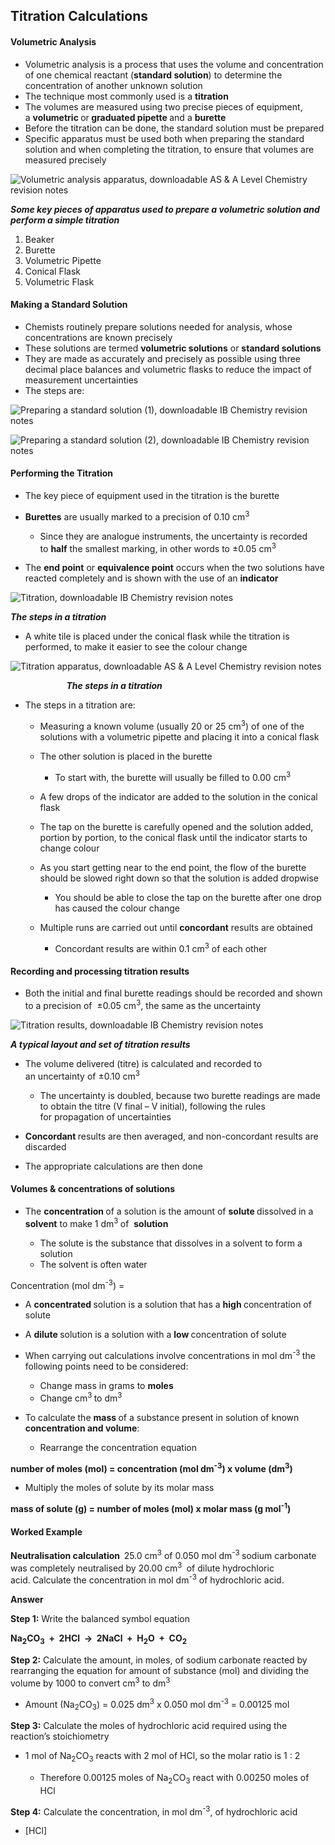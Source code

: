 Titration Calculations
----------------------

#### Volumetric Analysis

* Volumetric analysis is a process that uses the volume and concentration of one chemical reactant (<b>standard solution</b>) to determine the concentration of another unknown solution
* The technique most commonly used is a <b>titration</b>
* The volumes are measured using two precise pieces of equipment, a <b>volumetric </b>or<b> graduated pipette </b>and a <b>burette</b>
* Before the titration can be done, the standard solution must be prepared
* Specific apparatus must be used both when preparing the standard solution and when completing the titration, to ensure that volumes are measured precisely

![Volumetric analysis apparatus, downloadable AS & A Level Chemistry revision notes](Volumetric-analysis-apparatus.png)

<i><b>Some key pieces of apparatus used to prepare a volumetric solution and perform a simple titration</b></i>

1. Beaker
2. Burette
3. Volumetric Pipette
4. Conical Flask
5. Volumetric Flask

#### Making a Standard Solution

* Chemists routinely prepare solutions needed for analysis, whose concentrations are known precisely
* These solutions are termed <b>volumetric solutions</b> or <b>standard solutions</b>
* They are made as accurately and precisely as possible using three decimal place balances and volumetric flasks to reduce the impact of measurement uncertainties
* The steps are:

![Preparing a standard solution (1), downloadable IB Chemistry revision notes](1.2.7-Preparing-a-standard-solution-1.png)

![Preparing a standard solution (2), downloadable IB Chemistry revision notes](1.2.7-Preparing-a-standard-solution-2_1.png)

#### Performing the Titration

* The key piece of equipment used in the titration is the burette
* <b>Burettes</b> are usually marked to a precision of 0.10 cm<sup>3</sup>

  + Since they are analogue instruments, the uncertainty is recorded to <b>half</b> the smallest marking, in other words to ±0.05 cm<sup>3</sup>
* The <b>end point</b> or <b>equivalence point</b> occurs when the two solutions have reacted completely and is shown with the use of an <b>indicator</b>

![Titration, downloadable IB Chemistry revision notes](1.2.9-Titration.png)

<i><b>The steps in a titration</b></i>

* A white tile is placed under the conical flask while the titration is performed, to make it easier to see the colour change

![Titration apparatus, downloadable AS & A Level Chemistry revision notes](Titration-apparatus.png)

<i><b>                           The steps in a titration</b></i>

* The steps in a titration are:

  + Measuring a known volume (usually 20 or 25 cm<sup>3</sup>) of one of the solutions with a volumetric pipette and placing it into a conical flask
  + The other solution is placed in the burette

    - To start with, the burette will usually be filled to 0.00 cm<sup>3</sup>
  + A few drops of the indicator are added to the solution in the conical flask
  + The tap on the burette is carefully opened and the solution added, portion by portion, to the conical flask until the indicator starts to change colour
  + As you start getting near to the end point, the flow of the burette should be slowed right down so that the solution is added dropwise

    - You should be able to close the tap on the burette after one drop has caused the colour change
  + Multiple runs are carried out until <b>concordant</b> results are obtained

    - Concordant results are within 0.1 cm<sup>3</sup> of each other

#### Recording and processing titration results

* Both the initial and final burette readings should be recorded and shown to a precision of  ±0.05 cm<sup>3</sup>, the same as the uncertainty

![Titration results, downloadable IB Chemistry revision notes](1.2.9-Titration-results.png)

<i><b>A typical layout and set of titration results</b></i>

* The volume delivered (titre) is calculated and recorded to an uncertainty of ±0.10 cm<sup>3</sup>

  + The uncertainty is doubled, because two burette readings are made to obtain the titre (V final – V initial), following the rules for propagation of uncertainties
* <b>Concordant </b>results are then averaged, and non-concordant results are discarded
* The appropriate calculations are then done

#### Volumes & concentrations of solutions

* The <b>concentration </b>of a solution is the amount of <b>solute </b>dissolved in a <b>solvent</b> to make 1 dm<sup>3 </sup>of  <b>solution</b>

  + The solute is the substance that dissolves in a solvent to form a solution
  + The solvent is often water

Concentration (mol dm<sup>-3</sup>) = <math>number of moles of solute (mol)volume of solution (dm3){"language":"en","fontFamily":"Times New Roman","fontSize":"18"}</math>

* A <b>concentrated </b>solution is a solution that has a <b>high </b>concentration of solute
* A <b>dilute </b>solution is a solution with a <b>low </b>concentration of solute
* When carrying out calculations involve concentrations in mol dm<sup>-3 </sup>the following points need to be considered:

  + Change mass in grams to <b>moles</b>
  + Change cm<sup>3 </sup>to dm<sup>3 </sup>
* To calculate the <b>mass </b>of a substance present in solution of known <b>concentration and volume</b>:

  + Rearrange the concentration equation

<b>number of moles (mol) = concentration (mol dm</b><sup><b>-3</b></sup><b>) x volume (dm</b><sup><b>3</b></sup><b>)</b>

* Multiply the moles of solute by its molar mass

<b>mass of solute (g) = number of moles (mol) x molar mass (g mol</b><sup><b>-1</b></sup><b>)</b>

#### Worked Example

<b>Neutralisation calculation  </b>25.0 cm<sup>3</sup> of 0.050 mol dm<sup>-3 </sup>sodium carbonate was completely neutralised by 20.00 cm<sup>3 </sup> of dilute hydrochloric acid.<sup> </sup>Calculate the concentration in mol dm<sup>-3</sup> of hydrochloric acid.<sup>  </sup>

<b>Answer</b>

<b>Step 1:</b> Write the balanced symbol equation

<b>Na</b><sub><b>2</b></sub><b>CO</b><sub><b>3</b></sub><b>  +  2HCl  →  2NaCl  +  H</b><sub><b>2</b></sub><b>O  +  CO</b><sub><b>2</b></sub>

<b>Step 2:</b> Calculate the amount, in moles, of sodium carbonate reacted by rearranging the equation for amount of substance (mol) and dividing the volume by 1000 to convert cm<sup>3</sup> to dm<sup>3</sup>

* Amount (Na<sub>2</sub>CO<sub>3</sub>) = 0.025 dm<sup>3</sup> x 0.050 mol dm<sup>-3</sup> = 0.00125 mol

<b>Step 3:</b> Calculate the moles of hydrochloric acid required using the reaction’s stoichiometry

* 1 mol of Na<sub>2</sub>CO<sub>3</sub> reacts with 2 mol of HCl, so the molar ratio is 1 : 2

  + Therefore 0.00125 moles of Na<sub>2</sub>CO<sub>3</sub> react with 0.00250 moles of HCl

<b>Step 4:</b> Calculate the concentration, in mol dm<sup>-3</sup>, of hydrochloric acid

* [HCl] <math>=amount (mol)volume (dm3)=0.002500.0200=0.125 mol dm-3{"language":"en","fontFamily":"Times New Roman","fontSize":"18"}</math>